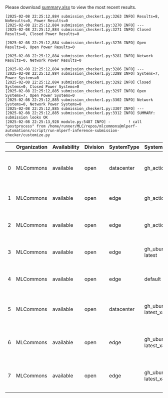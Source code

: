 Please download [summary.xlsx](summary.xlsx) to view the most recent results. 
 ```
[2025-02-08 22:25:12,884 submission_checker1.py:3263 INFO] Results=8, NoResults=0, Power Results=0
[2025-02-08 22:25:12,884 submission_checker1.py:3270 INFO] ---
[2025-02-08 22:25:12,884 submission_checker1.py:3271 INFO] Closed Results=0, Closed Power Results=0

[2025-02-08 22:25:12,884 submission_checker1.py:3276 INFO] Open Results=8, Open Power Results=0

[2025-02-08 22:25:12,884 submission_checker1.py:3281 INFO] Network Results=0, Network Power Results=0

[2025-02-08 22:25:12,884 submission_checker1.py:3286 INFO] ---
[2025-02-08 22:25:12,884 submission_checker1.py:3288 INFO] Systems=7, Power Systems=0
[2025-02-08 22:25:12,884 submission_checker1.py:3292 INFO] Closed Systems=0, Closed Power Systems=0
[2025-02-08 22:25:12,885 submission_checker1.py:3297 INFO] Open Systems=7, Open Power Systems=0
[2025-02-08 22:25:12,885 submission_checker1.py:3302 INFO] Network Systems=0, Network Power Systems=0
[2025-02-08 22:25:12,885 submission_checker1.py:3307 INFO] ---
[2025-02-08 22:25:12,885 submission_checker1.py:3312 INFO] SUMMARY: submission looks OK
[2025-02-08 22:25:13,928 module.py:5487 INFO] -        ! call "postprocess" from /home/runner/MLC/repos/mlcommons@mlperf-automations/script/run-mlperf-inference-submission-checker/customize.py

```

|    | Organization   | Availability   | Division   | SystemType   | SystemName           | Platform                                                            | Model               | MlperfModel         | Scenario   |    Result | Accuracy                                                                    |   number_of_nodes | host_processor_model_name       |   host_processors_per_node |   host_processor_core_count | accelerator_model_name   |   accelerators_per_node | Location                                                                                                   | framework         | operating_system                                |   notes |   compliance |   errors | version   |   inferred | has_power   | Units     | weight_data_types   |
|---:|:---------------|:---------------|:-----------|:-------------|:---------------------|:--------------------------------------------------------------------|:--------------------|:--------------------|:-----------|----------:|:----------------------------------------------------------------------------|------------------:|:--------------------------------|---------------------------:|----------------------------:|:-------------------------|------------------------:|:-----------------------------------------------------------------------------------------------------------|:------------------|:------------------------------------------------|--------:|-------------:|---------:|:----------|-----------:|:------------|:----------|:--------------------|
|  0 | MLCommons      | available      | open       | datacenter   | gh_action            | gh_action-reference-cpu-pytorch_v2.6.0-default_config               | llama2-70b-99       | llama2-70b-99       | Offline    |  0.40413  | ROUGE1: 61.7021  ROUGE2: 37.9679  ROUGEL: 39.3617  TOKENS_PER_SAMPLE: 610.0 |                 1 | Intel(R) Xeon(R) w7-2495X       |                          1 |                          24 | nan                      |                       0 | open/MLCommons/results/gh_action-reference-cpu-pytorch_v2.6.0-default_config/llama2-70b-99/offline         | pytorch v2.6.0    | Ubuntu 22.04 (linux-6.8.0-52-generic-glibc2.35) |     nan |            1 |        0 | v5.0      |          0 | False       | Tokens/s  | fp32                |
|  1 | MLCommons      | available      | open       | edge         | gh_action            | gh_action-reference-gpu-pytorch_v2.6.0-cu124                        | gptj-99             | gptj-99             | Offline    | 49.0101   | ROUGE1: 32.2581  ROUGE2: 6.6667  ROUGEL: 22.5806  GEN_LEN: 264              |                 1 | Intel(R) Xeon(R) w7-2495X       |                          1 |                          24 | NVIDIA GeForce RTX 4090  |                       2 | open/MLCommons/results/gh_action-reference-gpu-pytorch_v2.6.0-cu124/gptj-99/offline                        | pytorch v2.6.0    | Ubuntu 22.04 (linux-6.8.0-52-generic-glibc2.35) |     nan |            1 |        0 | v5.0      |          0 | False       | Tokens/s  | fp32                |
|  2 | MLCommons      | available      | open       | edge         | gh_action            | gh_action-reference-gpu-pytorch_v2.6.0-cu124                        | stable-diffusion-xl | stable-diffusion-xl | Offline    |  0.352519 | CLIP_SCORE: 16.36890298128128  FID_SCORE: 237.82578979650336                |                 1 | Intel(R) Xeon(R) w7-2495X       |                          1 |                          24 | NVIDIA GeForce RTX 4090  |                       2 | open/MLCommons/results/gh_action-reference-gpu-pytorch_v2.6.0-cu124/stable-diffusion-xl/offline            | pytorch v2.6.0    | Ubuntu 22.04 (linux-6.8.0-52-generic-glibc2.35) |     nan |            1 |        0 | v5.0      |          0 | False       | Samples/s | fp32                |
|  3 | MLCommons      | available      | open       | edge         | gh_ubuntu-latest     | gh_ubuntu-latest-reference-cpu-tvm-onnx_v1.19.2-default_config      | resnet50            | resnet              | Offline    |  1.75985  | acc: 80.000                                                                 |                 1 | AMD EPYC 7763 64-Core Processor |                          1 |                           2 | nan                      |                       0 | open/MLCommons/results/gh_ubuntu-latest-reference-cpu-tvm-onnx_v1.19.2-default_config/resnet50/offline     | tvm-onnx v1.19.2  | Ubuntu 24.04 (linux-6.8.0-1020-azure-glibc2.39) |     nan |            1 |        0 | v5.0      |          0 | False       | Samples/s | fp32                |
|  4 | MLCommons      | available      | open       | edge         | default              | default-mlcommons_cpp-cpu-onnxruntime-default_config                | retinanet           | retinanet           | Offline    |  0.431199 | mAP: 49.593                                                                 |                 1 | AMD EPYC 7763 64-Core Processor |                          1 |                           2 | nan                      |                       0 | open/MLCommons/results/default-mlcommons_cpp-cpu-onnxruntime-default_config/retinanet/offline              | onnxruntime       | Ubuntu 24.04 (linux-6.8.0-1020-azure-glibc2.39) |     nan |            1 |        0 | v5.0      |          0 | False       | Samples/s | fp32                |
|  5 | MLCommons      | available      | open       | datacenter   | gh_ubuntu-latest_x86 | gh_ubuntu-latest_x86-reference-cpu-pytorch_v2.4.0-default_config    | rgat                | rgat                | Offline    | 10.3715   | acc: 74.400                                                                 |                 1 | AMD EPYC 7763 64-Core Processor |                          1 |                           2 | nan                      |                       0 | open/MLCommons/results/gh_ubuntu-latest_x86-reference-cpu-pytorch_v2.4.0-default_config/rgat/offline       | pytorch v2.4.0    | Ubuntu 24.04 (linux-6.8.0-1020-azure-glibc2.39) |     nan |            1 |        0 | v5.0      |          0 | False       | Samples/s | fp32                |
|  6 | MLCommons      | available      | open       | edge         | gh_ubuntu-latest_x86 | gh_ubuntu-latest_x86-mlcommons_cpp-cpu-onnxruntime-default_config   | resnet50            | resnet              | Offline    | 22.9844   | acc: 76.000                                                                 |                 1 | AMD EPYC 7763 64-Core Processor |                          1 |                           2 | nan                      |                       0 | open/MLCommons/results/gh_ubuntu-latest_x86-mlcommons_cpp-cpu-onnxruntime-default_config/resnet50/offline  | onnxruntime       | Ubuntu 24.04 (linux-6.8.0-1020-azure-glibc2.39) |     nan |            1 |        0 | v5.0      |          0 | False       | Samples/s | fp32                |
|  7 | MLCommons      | available      | open       | edge         | gh_ubuntu-latest_x86 | gh_ubuntu-latest_x86-reference-cpu-deepsparse_v1.8.0-default_config | bert-99             | bert-99             | Offline    |  6.27262  | F1: 80.0                                                                    |                 1 | AMD EPYC 7763 64-Core Processor |                          1 |                           2 | nan                      |                       0 | open/MLCommons/results/gh_ubuntu-latest_x86-reference-cpu-deepsparse_v1.8.0-default_config/bert-99/offline | deepsparse v1.8.0 | Ubuntu 24.04 (linux-6.8.0-1020-azure-glibc2.39) |     nan |            1 |        0 | v5.0      |          0 | False       | Samples/s | fp32                |